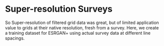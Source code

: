 # Super-resolution Surveys

So Super-resolution of filtered grid data was great, but of limited application value to grids at their native resolution, fresh from a survey. Here, we create a training dataset for ESRGAN+ using actual survey data at different line spacings.